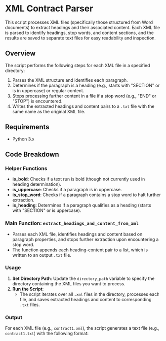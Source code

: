 # XML Contract Parser

This script processes XML files (specifically those structured from Word documents) to extract headings and their associated content. Each XML file is parsed to identify headings, stop words, and content sections, and the results are saved to separate text files for easy readability and inspection.

## Overview

The script performs the following steps for each XML file in a specified directory:
1. Parses the XML structure and identifies each paragraph.
2. Determines if the paragraph is a heading (e.g., starts with "SECTION" or is in uppercase) or regular content.
3. Stops processing further content in a file if a stop word (e.g., "END" or "STOP") is encountered.
4. Writes the extracted headings and content pairs to a `.txt` file with the same name as the original XML file.

## Requirements

- Python 3.x

## Code Breakdown

### Helper Functions

- **is_bold**: Checks if a text run is bold (though not currently used in heading determination).
- **is_uppercase**: Checks if a paragraph is in uppercase.
- **is_stop_word**: Checks if a paragraph contains a stop word to halt further extraction.
- **is_heading**: Determines if a paragraph qualifies as a heading (starts with "SECTION" or is uppercase).

### Main Function: `extract_headings_and_content_from_xml`

- Parses each XML file, identifies headings and content based on paragraph properties, and stops further extraction upon encountering a stop word.
- The function appends each heading-content pair to a list, which is written to an output `.txt` file.

### Usage

1. **Set Directory Path**: Update the `directory_path` variable to specify the directory containing the XML files you want to process.
2. **Run the Script**:
   - The script iterates over all `.xml` files in the directory, processes each file, and saves extracted headings and content to corresponding `.txt` files.

### Output

For each XML file (e.g., `contract1.xml`), the script generates a text file (e.g., `contract1.txt`) with the following format: